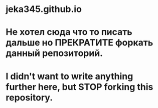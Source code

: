# jeka345.github.io

# Не хотел сюда что то писать дальше но ПРЕКРАТИТЕ форкать данный репозиторий.

# I didn't want to write anything further here, but STOP forking this repository.
